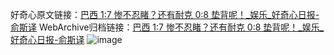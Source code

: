 好奇心原文链接：[巴西 1:7 惨不忍睹？还有耐克 0:8 垫背呢！_娱乐_好奇心日报-俞斯译](https://www.qdaily.com/articles/1408.html)
WebArchive归档链接：[巴西 1:7 惨不忍睹？还有耐克 0:8 垫背呢！_娱乐_好奇心日报-俞斯译](http://web.archive.org/web/20190623145901/https://www.qdaily.com/articles/1408.html)
![image](http://ww3.sinaimg.cn/large/007d5XDply1g3v4e5qtg4j30u06tmqv5)